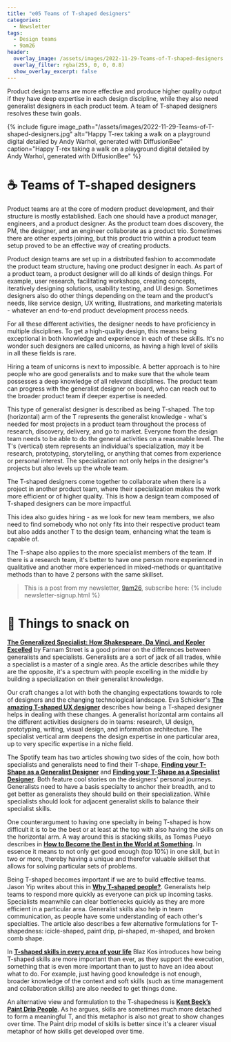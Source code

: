 ```yaml
---
title: "e05 Teams of T-shaped designers"
categories:
  - Newsletter
tags:
  - Design teams
  - 9am26
header:
  overlay_image: /assets/images/2022-11-29-Teams-of-T-shaped-designers.jpg
  overlay_filter: rgba(255, 0, 0, 0.8)
  show_overlay_excerpt: false
---
```


Product design teams are more effective and produce higher quality output if they have deep expertise in each design discipline, while they also need generalist designers in each product team. A team of T-shaped designers resolves these twin goals.

{% include figure image_path="/assets/images/2022-11-29-Teams-of-T-shaped-designers.jpg" alt="Happy T-rex taking a walk on a playground digital detailed by Andy Warhol, generated with DiffusionBee" caption="Happy T-rex taking a walk on a playground digital detailed by Andy Warhol, generated with DiffusionBee" %}

# ☕ Teams of T-shaped designers

Product teams are at the core of modern product development, and their structure is mostly established. Each one should have a product manager, engineers, and a product designer. As the product team does discovery, the PM, the designer, and an engineer collaborate as a product trio. Sometimes there are other experts joining, but this product trio within a product team setup proved to be an effective way of creating products.

Product design teams are set up in a distributed fashion to accommodate the product team structure, having one product designer in each. As part of a product team, a product designer will do all kinds of design things. For example, user research, facilitating workshops, creating concepts, iteratively designing solutions, usability testing, and UI design. Sometimes designers also do other things depending on the team and the product's needs, like service design, UX writing, illustrations, and marketing materials - whatever an end-to-end product development process needs.

For all these different activities, the designer needs to have proficiency in multiple disciplines. To get a high-quality design, this means being exceptional in both knowledge and experience in each of these skills. It's no wonder such designers are called unicorns, as having a high level of skills in all these fields is rare.

Hiring a team of unicorns is next to impossible. A better approach is to hire people who are good generalists and to make sure that the whole team possesses a deep knowledge of all relevant disciplines. The product team can progress with the generalist designer on board, who can reach out to the broader product team if deeper expertise is needed.

This type of generalist designer is described as being T-shaped. The top (horizontal) arm of the T represents the generalist knowledge - what's needed for most projects in a product team throughout the process of research, discovery, delivery, and go to market. Everyone from the design team needs to be able to do the general activities on a reasonable level. The T's (vertical) stem represents an individual's specialization, may it be research, prototyping, storytelling, or anything that comes from experience or personal interest. The specialization not only helps in the designer's projects but also levels up the whole team.

The T-shaped designers come together to collaborate when there is a project in another product team, where their specialization makes the work more efficient or of higher quality. This is how a design team composed of T-shaped designers can be more impactful.

This idea also guides hiring - as we look for new team members, we also need to find somebody who not only fits into their respective product team but also adds another T to the design team, enhancing what the team is capable of.

The T-shape also applies to the more specialist members of the team. If there is a research team, it's better to have one person more experienced in qualitative and another more experienced in mixed-methods or quantitative methods than to have 2 persons with the same skillset.

> This is a post from my newsletter, [9am26](https://polgarp.com/categories/newsletter/), subscribe here: 
> {% include newsletter-signup.html %}

# 🍪 Things to snack on

**[The Generalized Specialist: How Shakespeare, Da Vinci, and Kepler Excelled](https://fs.blog/generalized-specialist/)** by Farnam Street is a good primer on the differences between generalists and specialists. Generalists are a sort of jack of all trades, while a specialist is a master of a single area. As the article describes while they are the opposite, it's a spectrum with people excelling in the middle by building a specialization on their generalist knowledge.

Our craft changes a lot with both the changing expectations towards to role of designers and the changing technological landscape. Eva Schicker's **[The amazing T-shaped UX designer](https://evaschicker2012.medium.com/the-amazing-t-shaped-ux-designer-1b19927c9125)** describes how being a T-shaped designer helps in dealing with these changes. A generalist horizontal arm contains all the different activities designers do in teams: research, UI design, prototyping, writing, visual design, and information architecture. The specialist vertical arm deepens the design expertise in one particular area, up to very specific expertise in a niche field.

The Spotify team has two articles showing two sides of the coin, how both specialists and generalists need to find their T-shape, **[Finding your T-Shape as a Generalist Designer](https://spotify.design/article/finding-your-t-shape-as-a-generalist-designer)** and **[Finding your T-Shape as a Specialist Designer](https://spotify.design/article/finding-your-t-shape-as-a-specialist-designer)**. Both feature cool stories on the designers' personal journeys. Generalists need to have a basis specialty to anchor their breadth, and to get better as generalists they should build on their specialization. While specialists should look for adjacent generalist skills to balance their specialist skills.

One counterargument to having one specialty in being T-shaped is how difficult it is to be the best or at least at the top with also having the skills on the horizontal arm. A way around this is stacking skills, as Tomas Pueyo describes in **[How to Become the Best in the World at Something](https://forge.medium.com/how-to-become-the-best-in-the-world-at-something-f1b658f93428)**. In essence it means to not only get good enough (top 10%) in one skill, but in two or more, thereby having a unique and therefor valuable skillset that allows for solving particular sets of problems.

Being T-shaped becomes important if we are to build effective teams. Jason Yip writes about this in **[Why T-shaped people?](https://jchyip.medium.com/why-t-shaped-people-e8706198e437)**. Generalists help teams to respond more quickly as everyone can pick up incoming tasks. Specialists meanwhile can clear bottlenecks quickly as they are more efficient in a particular area. Generalist skills also help in team communication, as people have some understanding of each other's specialties. The article also describes a few alternative formulations for T-shapedness: icicle-shaped, paint drip, pi-shaped, m-shaped, and broken comb shape.

In **[T-shaped skills in every area of your life](https://agileleanlife.com/t-shaped-skills-every-area-life/)** Blaz Kos introduces how being T-shaped skills are more important than ever, as they support the execution, something that is even more important than to just to have an idea about what to do. For example, just having good knowledge is not enough, broader knowledge of the context and soft skills (such as time management and collaboration skills) are also needed to get things done.

An alternative view and formulation to the T-shapedness is **[Kent Beck’s Paint Drip People](https://flowchainsensei.wordpress.com/2021/07/28/kent-becks-paint-drip-people/)**. As he argues, skills are sometimes much more detached to form a meaningful T, and this metaphor is also not great to show changes over time. The Paint drip model of skills is better since it's a clearer visual metaphor of how skills get developed over time.
